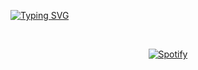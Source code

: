 [![Typing SVG](https://readme-typing-svg.demolab.com?font=Chango&pause=1000&color=2CF7DD&center=true&vCenter=true&width=510&lines=hi!+%E3%83%BE(%EF%BC%BE-%EF%BC%BE)%E3%83%8E)](https://github.com/rafaelsutiono)


&nbsp;<div align="center">
  [![Spotify](https://sptfy-rafaelsutiono.vercel.app/api/spotify?background_color=171515&border_color=ffffff)]()
</div>

